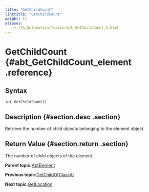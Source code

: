 ```yaml
--- 
title: "GetChildCount"
linktitle: "GetChildCount"
weight: 11
aliases: 
    - /TA_Automation/Topics/abt_GetChildCount_1.html
---
```

# GetChildCount {#abt_GetChildCount_element .reference}

## Syntax

`int GetChildCount()`

## Description {#section.desc .section}

Retrieve the number of child objects belonging to the element object.

## Return Value {#section.return .section}

The number of child objects of the element.

**Parent topic:**[AbtElement](../../TA_Automation/Topics/abt_AbtElement.html)

**Previous topic:**[GetChildOfClassAt](../../TA_Automation/Topics/abt_getChildOfClassAt_1.html)

**Next topic:**[GetLocation](../../TA_Automation/Topics/abt_GetLocation_1.html)

